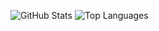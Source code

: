 ![GitHub Stats](https://github-readme-stats.mkizka.dev/api?username=mkizka&count_private=true&show_icons=true&include_all_commits=true&hide_title=true&hide_rank=true&card_width=300)
![Top Languages](https://github-readme-stats.mkizka.dev/api/top-langs?username=mkizka&layout=compact&exclude_repo=Hatena-Intern-2020,tsukuriga&langs_count=8&hide_title=true)
